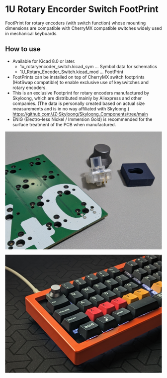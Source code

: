# 1U Rotary Encorder Switch FootPrint

FootPrint for rotary encoders (with switch function) whose mounting dimensions are compatible with CherryMX compatible switches widely used in mechanical keyboards.

## How to use

- Available for Kicad 8.0 or later.
  - 1u_rotaryencoder_switch.kicad_sym ... Symbol data for schematics
  - 1U_Rotary_Encoder_Switch.kicad_mod ... FootPrint
- FootPrints can be installed on top of CherryMX switch footprints (HotSwap compatible) to enable exclusive use of keyswitches and rotary encoders.
- This is an exclusive Footprint for rotary encoders manufactured by Skyloong, which are distributed mainly by Aliexpress and other companies.
(The data is personally created based on actual size measurements and is in no way affiliated with Skyloong.)
https://github.com/JZ-Skyloong/Skyloong_Components/tree/main
- ENIG (Electro-less Nickel / Immersion Gold) is recommended for the surface treatment of the PCB when manufactured.
 
![Cover Image](Resources/PXL_20240711_141406034.jpg)

![Cover Image2](Resources/olsk60.jpeg)
